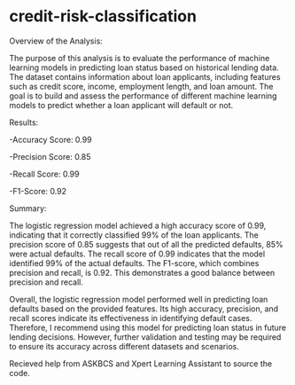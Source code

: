 # credit-risk-classification

Overview of the Analysis:

The purpose of this analysis is to evaluate the performance of machine learning models in predicting loan status based on historical lending data. The dataset contains information about loan applicants, including features such as credit score, income, employment length, and loan amount. The goal is to build and assess the performance of different machine learning models to predict whether a loan applicant will default or not.

Results:

-Accuracy Score: 0.99

-Precision Score: 0.85

-Recall Score: 0.99

-F1-Score: 0.92

Summary:

The logistic regression model achieved a high accuracy score of 0.99, indicating that it correctly classified 99% of the loan applicants. The precision score of 0.85 suggests that out of all the predicted defaults, 85% were actual defaults. The recall score of 0.99 indicates that the model identified 99% of the actual defaults. The F1-score, which combines precision and recall, is 0.92. This demonstrates a good balance between precision and recall.

Overall, the logistic regression model performed well in predicting loan defaults based on the provided features. Its high accuracy, precision, and recall scores indicate its effectiveness in identifying default cases. Therefore, I recommend using this model for predicting loan status in future lending decisions. However, further validation and testing may be required to ensure its accuracy across different datasets and scenarios.

Recieved help from ASKBCS and Xpert Learning Assistant to source the code.
